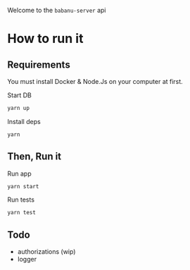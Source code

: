 Welcome to the `babanu-server` api

# How to run it

## Requirements

You must install Docker & Node.Js on your computer at first.

Start DB

```bash
yarn up
```

Install deps

```bash
yarn
```

## Then, Run it

Run app

```bash
yarn start
```

Run tests

```bash
yarn test
```

## Todo

- authorizations (wip)
- logger
